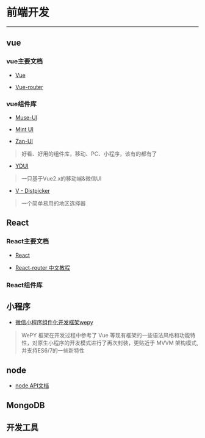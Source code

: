 # 前端开发 #

----------







## vue ##
	
### vue主要文档  ###
- [Vue](https://cn.vuejs.org/)


- [ Vue-router](https://router.vuejs.org/)



### vue组件库 ###
	
- [Muse-UI](http://www.muse-ui.org/#/index) 

- [Mint UI](http://mint-ui.github.io/#!/zh-cn)

- [Zan-UI](https://www.youzanyun.com/zanui)

 >好看、好用的组件库，移动、PC、小程序，该有的都有了

- [YDUI](http://vue.ydui.org/)

 >一只基于Vue2.x的移动端&微信UI

- [V - Distpicker](https://distpicker.iline.co/)

>一个简单易用的地区选择器

## React ##

### React主要文档 ###

- [React](https://doc.react-china.org/)



- [React-router 中文教程](http://reacttraining.cn/web/guides/quick-start)


### React组件库 ###

## 小程序 ##
	
- [微信小程序组件化开发框架wepy](https://tencent.github.io/wepy/index.html)
 >WePY 框架在开发过程中参考了 Vue 等现有框架的一些语法风格和功能特性，对原生小程序的开发模式进行了再次封装，更贴近于 MVVM 架构模式, 并支持ES6/7的一些新特性
 
## node ##
- [node API文档](http://nodejs.cn/api/)


## MongoDB ##


## 开发工具 ##